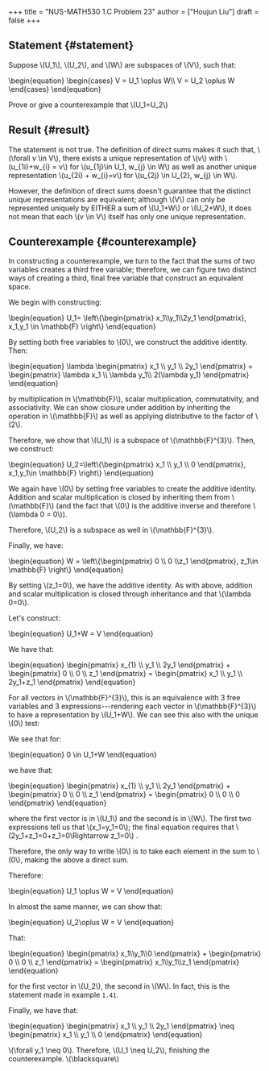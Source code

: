 +++
title = "NUS-MATH530 1.C Problem 23"
author = ["Houjun Liu"]
draft = false
+++

## Statement {#statement}

Suppose \\(U\_1\\), \\(U\_2\\), and \\(W\\) are subspaces of \\(V\\), such that:

\begin{equation}
\begin{cases}
V = U\_1 \oplus W\\\\
V = U\_2 \oplus W
\end{cases}
\end{equation}

Prove or give a counterexample that \\(U\_1=U\_2\\)


## Result {#result}

The statement is not true. The definition of direct sums makes it such that, \\(\forall v \in V\\), there exists a unique representation of \\(v\\) with \\(u\_{1i}+w\_{i} = v\\) for \\(u\_{1j}\in U\_1, w\_{j} \in W\\) as well as another unique representation \\(u\_{2i} + w\_{i}=v\\) for \\(u\_{2j} \in U\_{2}, w\_{j} \in W\\).

However, the definition of direct sums doesn't guarantee that the distinct unique representations are equivalent; although \\(V\\) can only be represented uniquely by EITHER a sum of \\(U\_1+W\\) or \\(U\_2+W\\), it does not mean that each \\(v \in V\\) itself has only one unique representation.


## Counterexample {#counterexample}

In constructing a counterexample, we turn to the fact that the sums of two variables creates a third free variable; therefore, we can figure two distinct ways of creating a third, final free variable that construct an equivalent space.

We begin with constructing:

\begin{equation}
U\_1= \left\\{\begin{pmatrix}
x\_1\\\y\_1\\\2y\_1
\end{pmatrix}, x\_1,y\_1 \in \mathbb{F} \right\\}
\end{equation}

By setting both free variables to \\(0\\), we construct the additive identity. Then:

\begin{equation}
\lambda \begin{pmatrix}
x\_1 \\\ y\_1 \\\ 2y\_1
\end{pmatrix} = \begin{pmatrix}
\lambda x\_1 \\\ \lambda y\_1\\\ 2(\lambda y\_1)
\end{pmatrix}
\end{equation}

by multiplication in \\(\mathbb{F}\\), scalar multiplication, commutativity, and associativity. We can show closure under addition by inheriting the operation in \\(\mathbb{F}\\) as well as applying distributive to the factor of \\(2\\).

Therefore, we show that \\(U\_1\\) is a subspace of \\(\mathbb{F}^{3}\\). Then, we construct:

\begin{equation}
U\_2=\left\\{\begin{pmatrix}
x\_1 \\\ y\_1 \\\ 0
\end{pmatrix}, x\_1,y\_1\in \mathbb{F} \right\\}
\end{equation}

We again have \\(0\\) by setting free variables to create the additive identity. Addition and scalar multiplication is closed by inheriting them from \\(\mathbb{F}\\) (and the fact that \\(0\\) is the additive inverse and therefore \\(\lambda 0 = 0\\)).

Therefore, \\(U\_2\\) is a subspace as well in \\(\mathbb{F}^{3}\\).

Finally, we have:

\begin{equation}
W = \left\\{\begin{pmatrix}
0 \\\ 0 \\\z\_1
\end{pmatrix}, z\_1\in \mathbb{F} \right\\}
\end{equation}

By setting \\(z\_1=0\\), we have the additive identity. As with above, addition and scalar multiplication is closed through inheritance and that \\(\lambda 0=0\\).

Let's construct:

\begin{equation}
U\_1+W = V
\end{equation}

We have that:

\begin{equation}
\begin{pmatrix}
x\_{1} \\\ y\_1 \\\ 2y\_1
\end{pmatrix} + \begin{pmatrix}
0 \\\ 0 \\\ z\_1
\end{pmatrix} = \begin{pmatrix}
x\_1 \\\ y\_1 \\\ 2y\_1+z\_1
\end{pmatrix}
\end{equation}

For all vectors in \\(\mathbb{F}^{3}\\), this is an equivalence with 3 free variables and 3 expressions---rendering each vector in \\(\mathbb{F}^{3}\\) to have a representation by \\(U\_1+W\\). We can see this also with the unique \\(0\\) test:

We see that for:

\begin{equation}
0 \in U\_1+W
\end{equation}

we have that:

\begin{equation}
\begin{pmatrix}
x\_{1} \\\ y\_1 \\\ 2y\_1
\end{pmatrix} + \begin{pmatrix}
0 \\\ 0 \\\ z\_1
\end{pmatrix} = \begin{pmatrix}
0 \\\ 0 \\\ 0
\end{pmatrix}
\end{equation}

where the first vector is in \\(U\_1\\) and the second is in \\(W\\). The first two expressions tell us that \\(x\_1=y\_1=0\\); the final equation requires that \\(2y\_1+z\_1=0+z\_1=0\Rightarrow z\_1=0\\) .

Therefore, the only way to write \\(0\\) is to take each element in the sum to \\(0\\), making the above a direct sum.

Therefore:

\begin{equation}
U\_1 \oplus W = V
\end{equation}

In almost the same manner, we can show that:

\begin{equation}
U\_2\oplus W = V
\end{equation}

That:

\begin{equation}
\begin{pmatrix}
x\_1\\\y\_1\\\0
\end{pmatrix}  + \begin{pmatrix}
0 \\\ 0 \\\ z\_1
\end{pmatrix} = \begin{pmatrix}
x\_1\\\y\_1\\\z\_1
\end{pmatrix}
\end{equation}

for the first vector in \\(U\_2\\), the second in \\(W\\). In fact, this is the statement made in example `1.41`.

Finally, we have that:

\begin{equation}
\begin{pmatrix}
x\_1 \\\ y\_1 \\\ 2y\_1
\end{pmatrix} \neq \begin{pmatrix}
x\_1 \\\ y\_1 \\\ 0
\end{pmatrix}
\end{equation}

\\(\forall y\_1 \neq 0\\). Therefore, \\(U\_1 \neq U\_2\\), finishing the counterexample. \\(\blacksquare\\)